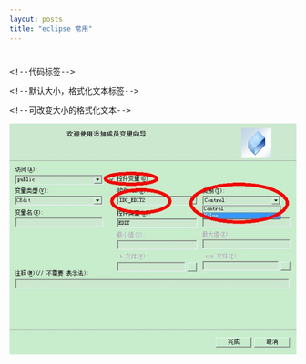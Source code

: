 ```yaml
---
layout: posts
title: "eclipse 常用"
---
```


# <font size="6"></font><!--文章标题，黑色、6大小-->
# <font color="blue" size="5"></font><!--一级小节，蓝色、5大小-->
# <font color="blue" size="4"></font><!--二级小节，蓝色、4大小-->
<xmp class="prettyprint linenums"><!--代码标签-->
</xmp>
<xmp class="my_xmp_class"><!--默认大小，格式化文本标签-->
</xmp>
<xmp style="white-space: pre-wrap; word-wrap: break-word; font-size: 14px;"><!--可改变大小的格式化文本-->
</xmp>
![向导](/images/DDXDDV/向导.jpg)<br><!--图片，绝对地址-->